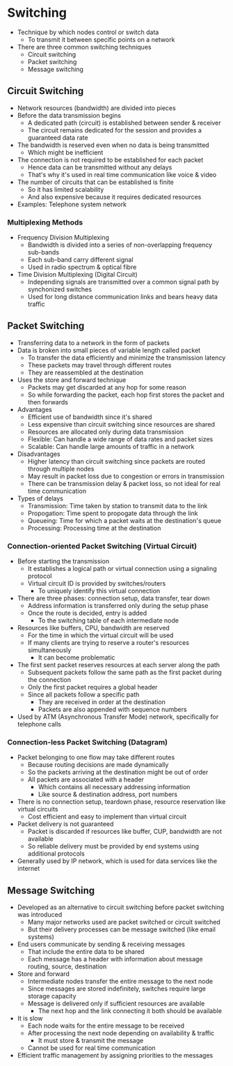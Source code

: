 # Switching
- Technique by which nodes control or switch data
  - To transmit it between specific points on a network
- There are three common switching techniques
  - Circuit switching
  - Packet switching
  - Message switching

## Circuit Switching
- Network resources (bandwidth) are divided into pieces
- Before the data transmission begins
  - A dedicated path (circuit) is established between sender & receiver
  - The circuit remains dedicated for the session and provides a guaranteed data rate
- The bandwidth is reserved even when no data is being transmitted
  - Which might be inefficient
- The connection is not required to be established for each packet
  - Hence data can be transmitted without any delays
  - That's why it's used in real time communication like voice & video
- The number of circuits that can be established is finite
  - So it has limited scalability
  - And also expensive because it requires dedicated resources
- Examples: Telephone system network

### Multiplexing Methods
- Frequency Division Multiplexing
  - Bandwidth is divided into a series of non-overlapping frequency sub-bands
  - Each sub-band carry different signal
  - Used in radio spectrum & optical fibre
- Time Division Multiplexing (Digital Circuit)
  - Independing signals are transmitted over a common signal path by synchonized switches
  - Used for long distance communication links and bears heavy data traffic

## Packet Switching
- Transferring data to a network in the form of packets
- Data is broken into small pieces of variable length called packet
  - To transfer the data efficiently and minimize the transmission latency
  - These packets may travel through different routes
  - They are reassembled at the destination
- Uses the store and forward technique
  - Packets may get discarded at any hop for some reason
  - So while forwarding the packet, each hop first stores the packet and then forwards
- Advantages
  - Efficient use of bandwidth since it's shared
  - Less expensive than circuit switching since resources are shared
  - Resources are allocated only during data transmission
  - Flexible: Can handle a wide range of data rates and packet sizes
  - Scalable: Can handle large amounts of traffic in a network
- Disadvantages
  - Higher latency than circuit switching since packets are routed through multiple nodes
  - May result in packet loss due to congestion or errors in transmission
  - There can be transmission delay & packet loss, so not ideal for real time communication
- Types of delays
  - Transmission: Time taken by station to transmit data to the link
  - Propogation: Time spent to propogate data through the link
  - Queueing: Time for which a packet waits at the destination's queue
  - Processing: Processing time at the destination

### Connection-oriented Packet Switching (Virtual Circuit)
- Before starting the transmission
  - It establishes a logical path or virtual connection using a signaling protocol
  - Virtual circuit ID is provided by switches/routers
    - To uniquely identify this virtual connection
- There are three phases: connection setup, data transfer, tear down
  - Address information is transferred only during the setup phase
  - Once the route is decided, entry is added
    - To the switching table of each intermediate node
- Resources like buffers, CPU, bandwidth are reserved
  - For the time in which the virtual circuit will be used
  - If many clients are trying to reserve a router's resources simultaneously
    - It can become problematic
- The first sent packet reserves resources at each server along the path
  - Subsequent packets follow the same path as the first packet during the connection
  - Only the first packet requires a global header
  - Since all packets follow a specific path
    - They are received in order at the destination
    - Packets are also appended with sequence numbers
- Used by ATM (Asynchronous Transfer Mode) network, specifically for telephone calls

### Connection-less Packet Switching (Datagram)
- Packet belonging to one flow may take different routes
  - Because routing decisions are made dynamically
  - So the packets arriving at the destination might be out of order
  - All packets are associated with a header
    - Which contains all necessary addressing information
    - Like source & destination address, port numbers
- There is no connection setup, teardown phase, resource reservation like virtual circuits
  - Cost efficient and easy to implement than virtual circuit
- Packet delivery is not guaranteed
  - Packet is discarded if resources like buffer, CUP, bandwidth are not available
  - So reliable delivery must be provided by end systems using additional protocols
- Generally used by IP network, which is used for data services like the internet

## Message Switching
- Developed as an alternative to circuit switching before packet switching was introduced
  - Many major networks used are packet switched or circuit switched
  - But their delivery processes can be message switched (like email systems)
- End users communicate by sending & receiving messages
  - That include the entire data to be shared
  - Each message has a header with information about message routing, source, destination
- Store and forward
  - Intermediate nodes transfer the entire message to the next node
  - Since messages are stored indefinitely, switches require large storage capacity
  - Message is delivered only if sufficient resources are available
    - The next hop and the link connecting it both should be available
- It is slow
  - Each node waits for the entire message to be received
  - After processing the next node depending on availability & traffic
    - It must store & transmit the message
  - Cannot be used for real time communication
- Efficient traffic management by assigning priorities to the messages
